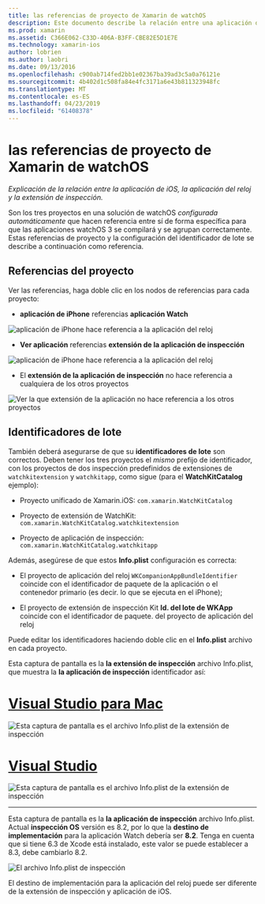 ```yaml
---
title: las referencias de proyecto de Xamarin de watchOS
description: Este documento describe la relación entre una aplicación de iOS, una aplicación de inspección y una extensión de aplicación de inspección. Describe las referencias de proyecto y la agrupación de los identificadores.
ms.prod: xamarin
ms.assetid: C366E062-C33D-406A-B3FF-CBE82E5D1E7E
ms.technology: xamarin-ios
author: lobrien
ms.author: laobri
ms.date: 09/13/2016
ms.openlocfilehash: c900ab714fed2bb1e02367ba39ad3c5a0a76121e
ms.sourcegitcommit: 4b402d1c508fa84e4fc3171a6e43b811323948fc
ms.translationtype: MT
ms.contentlocale: es-ES
ms.lasthandoff: 04/23/2019
ms.locfileid: "61408378"
---
```

# <a name="watchos-project-references-in-xamarin"></a>las referencias de proyecto de Xamarin de watchOS

_Explicación de la relación entre la aplicación de iOS, la aplicación del reloj y la extensión de inspección._

Son los tres proyectos en una solución de watchOS *configurada automáticamente* que hacen referencia entre sí de forma específica para que las aplicaciones watchOS 3 se compilará y se agrupan correctamente. Estas referencias de proyecto y la configuración del identificador de lote se describe a continuación como referencia.

## <a name="project-references"></a>Referencias del proyecto

Ver las referencias, haga doble clic en los nodos de referencias para cada proyecto:

- **aplicación de iPhone** referencias **aplicación Watch**

![](project-references-images/catalog-reference1.png "aplicación de iPhone hace referencia a la aplicación del reloj")

- **Ver aplicación** referencias **extensión de la aplicación de inspección**

![](project-references-images/catalog-reference2.png "aplicación de iPhone hace referencia a la aplicación del reloj")


 - El **extensión de la aplicación de inspección** no hace referencia a cualquiera de los otros proyectos

![](project-references-images/catalog-reference3.png "Ver la que extensión de la aplicación no hace referencia a los otros proyectos")



## <a name="bundle-identifiers"></a>Identificadores de lote

También deberá asegurarse de que su **identificadores de lote** son correctos.
Deben tener los tres proyectos el *mismo* prefijo de identificador, con los proyectos de dos inspección predefinidos de extensiones de `watchkitextension` y `watchkitapp`, como sigue (para el **WatchKitCatalog** ejemplo):

 - Proyecto unificado de Xamarin.iOS: `com.xamarin.WatchKitCatalog`

 - Proyecto de extensión de WatchKit: `com.xamarin.WatchKitCatalog.watchkitextension`

 - Proyecto de aplicación de inspección: `com.xamarin.WatchKitCatalog.watchkitapp`

Además, asegúrese de que estos **Info.plist** configuración es correcta:

 - El proyecto de aplicación del reloj `WKCompanionAppBundleIdentifier` coincide con el identificador de paquete de la aplicación o el contenedor primario (es decir. lo que se ejecuta en el iPhone);

 - El proyecto de extensión de inspección Kit **Id. del lote de WKApp** coincide con el identificador de paquete. del proyecto de aplicación del reloj

Puede editar los identificadores haciendo doble clic en el **Info.plist** archivo en cada proyecto.

Esta captura de pantalla es la **la extensión de inspección** archivo Info.plist, que muestra la **la aplicación de inspección** identificador así:

# <a name="visual-studio-for-mactabmacos"></a>[Visual Studio para Mac](#tab/macos)
    
![](project-references-images/infoplist-extension.png "Esta captura de pantalla es el archivo Info.plist de la extensión de inspección")

# <a name="visual-studiotabwindows"></a>[Visual Studio](#tab/windows)
    
![](project-references-images/infoplist-extension-vs.png "Esta captura de pantalla es el archivo Info.plist de la extensión de inspección")

-----

Esta captura de pantalla es la **la aplicación de inspección** archivo Info.plist.
Actual **inspección OS** versión es 8.2, por lo que la **destino de implementación** para la aplicación Watch debería ser **8.2**. Tenga en cuenta que si tiene 6.3 de Xcode está instalado, este valor se puede establecer a 8.3, debe cambiarlo 8.2.

![](project-references-images/infoplist-watchapp.png "El archivo Info.plist de inspección")

El destino de implementación para la aplicación del reloj puede ser diferente de la extensión de inspección y aplicación de iOS.

